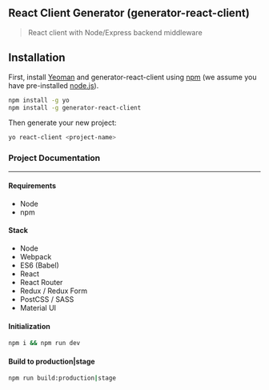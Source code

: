 ## React Client Generator (generator-react-client)
> React client with Node/Express backend middleware

## Installation

First, install [Yeoman](http://yeoman.io) and generator-react-client using [npm](https://www.npmjs.com/) (we assume you have pre-installed [node.js](https://nodejs.org/)).

```bash
npm install -g yo
npm install -g generator-react-client
```

Then generate your new project:

```bash
yo react-client <project-name>
```

### Project Documentation
---
#### Requirements
- Node
- npm

#### Stack
- Node
- Webpack
- ES6 (Babel)
- React
- React Router
- Redux / Redux Form
- PostCSS / SASS
- Material UI

#### Initialization
```bash
npm i && npm run dev
```

#### Build to production|stage
```bash
npm run build:production|stage
```